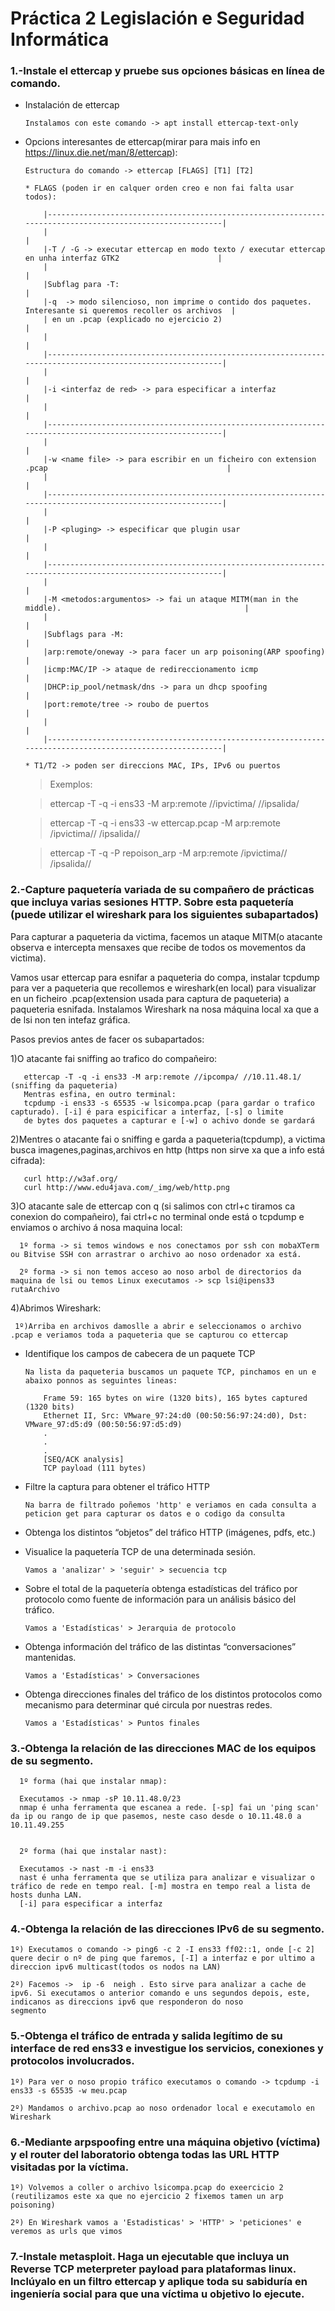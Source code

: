 # **Práctica 2 Legislación e Seguridad Informática**

### **1.-Instale el ettercap y pruebe sus opciones básicas en línea de comando.**

   * Instalación de ettercap

         Instalamos con este comando -> apt install ettercap-text-only

   * Opcions interesantes de ettercap(mirar para mais info en https://linux.die.net/man/8/ettercap):

         Estructura do comando -> ettercap [FLAGS] [T1] [T2]

         * FLAGS (poden ir en calquer orden creo e non fai falta usar todos):
     
             |----------------------------------------------------------------------------------------------------------|
             |                                                                                                          |
             |-T / -G -> executar ettercap en modo texto / executar ettercap en unha interfaz GTK2                      |
             |                                                                                                          |
             |Subflag para -T:                                                                                          |
             |-q  -> modo silencioso, non imprime o contido dos paquetes. Interesante si queremos recoller os archivos  |
             | en un .pcap (explicado no ejercicio 2)                                                                   |
             |                                                                                                          |
             |----------------------------------------------------------------------------------------------------------|
             |                                                                                                          |
             |-i <interfaz de red> -> para especificar a interfaz                                                       |
             |                                                                                                          |
             |----------------------------------------------------------------------------------------------------------|
             |                                                                                                          |
             |-w <name file> -> para escribir en un ficheiro con extension .pcap                                        |
             |                                                                                                          |
             |----------------------------------------------------------------------------------------------------------|
             |                                                                                                          |
             |-P <pluging> -> especificar que plugin usar                                                               |
             |                                                                                                          |
             |----------------------------------------------------------------------------------------------------------|
             |                                                                                                          |
             |-M <metodos:argumentos> -> fai un ataque MITM(man in the middle).                                         |
             |                                                                                                          |                                                                                                   
             |Subflags para -M:                                                                                         |
             |arp:remote/oneway -> para facer un arp poisoning(ARP spoofing)                                            |
             |icmp:MAC/IP -> ataque de redireccionamento icmp                                                           |
             |DHCP:ip_pool/netmask/dns -> para un dhcp spoofing                                                         |
             |port:remote/tree -> roubo de puertos                                                                      |
             |                                                                                                          |
             |----------------------------------------------------------------------------------------------------------|

         * T1/T2 -> poden ser direccions MAC, IPs, IPv6 ou puertos

     > Exemplos:
     
     >  ettercap -T -q -i ens33 -M arp:remote //ipvictima/ //ipsalida/

     >  ettercap -T -q -i ens33 -w ettercap.pcap -M arp:remote /ipvictima// /ipsalida//

     >  ettercap -T  -q -P repoison_arp -M arp:remote /ipvictima// /ipsalida//

### **2.-Capture paquetería variada de su compañero de prácticas que incluya varias sesiones HTTP. Sobre esta paquetería (puede utilizar el wireshark para los siguientes subapartados)**

   Para capturar a paqueteria da victima, facemos un ataque MITM(o atacante observa e intercepta mensaxes que recibe de todos os movementos da victima).

   Vamos usar ettercap para esnifar a paqueteria do compa, instalar tcpdump para ver a paqueteria que recollemos e wireshark(en local) para visualizar en un ficheiro .pcap(extension usada para 
   captura de paqueteria) a paqueteria esnifada. Instalamos Wireshark na nosa máquina local xa que a de lsi non ten intefaz gráfica.

   Pasos previos antes de facer os subapartados:

   1)O atacante fai sniffing ao trafico do compañeiro:

       ettercap -T -q -i ens33 -M arp:remote //ipcompa/ //10.11.48.1/ (sniffing da paqueteria)
       Mentras esfina, en outro terminal:
       tcpdump -i ens33 -s 65535 -w lsicompa.pcap (para gardar o trafico capturado). [-i] é para espicificar a interfaz, [-s] o limite
       de bytes dos paquetes a capturar e [-w] o achivo donde se gardará

   2)Mentres o atacante fai o sniffing e garda a paqueteria(tcpdump), a victima busca imagenes,paginas,archivos en http (https non sirve xa que a info está cifrada):

       curl http://w3af.org/
       curl http://www.edu4java.com/_img/web/http.png

   3)O atacante sale de ettercap con q (si salimos con ctrl+c tiramos ca conexion do compañeiro), fai ctrl+c no terminal onde está o tcpdump e enviamos o archivo á nosa maquina local:

      1º forma -> si temos windows e nos conectamos por ssh con mobaXTerm ou Bitvise SSH con arrastrar o archivo ao noso ordenador xa está.

      2º forma -> si non temos acceso ao noso arbol de directorios da maquina de lsi ou temos Linux executamos -> scp lsi@ipens33 rutaArchivo

  4)Abrimos Wireshark:

     1º)Arriba en archivos damoslle a abrir e seleccionamos o archivo .pcap e veriamos toda a paqueteria que se capturou co ettercap

  * Identifique los campos de cabecera de un paquete TCP

        Na lista da paqueteria buscamos un paquete TCP, pinchamos en un e abaixo ponnos as seguintes lineas:

            Frame 59: 165 bytes on wire (1320 bits), 165 bytes captured (1320 bits)
            Ethernet II, Src: VMware_97:24:d0 (00:50:56:97:24:d0), Dst: VMware_97:d5:d9 (00:50:56:97:d5:d9)
            .
            .
            .
            [SEQ/ACK analysis]
            TCP payload (111 bytes)      

  * Filtre la captura para obtener el tráfico HTTP

        Na barra de filtrado poñemos 'http' e veriamos en cada consulta a peticion get para capturar os datos e o codigo da consulta
    
  * Obtenga los distintos “objetos” del tráfico HTTP (imágenes, pdfs, etc.)


  * Visualice la paquetería TCP de una determinada sesión.

        Vamos a 'analizar' > 'seguir' > secuencia tcp

  * Sobre el total de la paquetería obtenga estadísticas del tráfico por protocolo como fuente de información para un análisis básico del tráfico.

        Vamos a 'Estadísticas' > Jerarquia de protocolo

  * Obtenga información del tráfico de las distintas “conversaciones” mantenidas.

        Vamos a 'Estadísticas' > Conversaciones

  * Obtenga direcciones finales del tráfico de los distintos protocolos como mecanismo para determinar qué circula por nuestras redes.

        Vamos a 'Estadísticas' > Puntos finales


### 3.-Obtenga la relación de las direcciones MAC de los equipos de su segmento.

      1º forma (hai que instalar nmap):
      
      Executamos -> nmap -sP 10.11.48.0/23
      nmap é unha ferramenta que escanea a rede. [-sp] fai un 'ping scan' da ip ou rango de ip que pasemos, neste caso desde o 10.11.48.0 a 10.11.49.255


      2º forma (hai que instalar nast):
      
      Executamos -> nast -m -i ens33 
      nast é unha ferramenta que se utiliza para analizar e visualizar o tráfico de rede en tempo real. [-m] mostra en tempo real a lista de hosts dunha LAN.
      [-i] para especificar a interfaz


### 4.-Obtenga la relación de las direcciones IPv6 de su segmento.

    1º) Executamos o comando -> ping6 -c 2 -I ens33 ff02::1, onde [-c 2] quere decir o nº de ping que faremos, [-I] a interfaz e por ultimo a direccion ipv6 multicast(todos os nodos na LAN)
    
    2º) Facemos ->  ip -6  neigh . Esto sirve para analizar a cache de ipv6. Si executamos o anterior comando e uns segundos depois, este, indicanos as direccions ipv6 que responderon do noso
    segmento

### 5.-Obtenga el tráfico de entrada y salida legítimo de su interface de red ens33 e investigue los servicios, conexiones y protocolos involucrados.

    1º) Para ver o noso propio tráfico executamos o comando -> tcpdump -i ens33 -s 65535 -w meu.pcap

    2º) Mandamos o archivo.pcap ao noso ordenador local e executamolo en Wireshark

### 6.-Mediante arpspoofing entre una máquina objetivo (víctima) y el router del laboratorio obtenga todas las URL HTTP visitadas por la víctima.

    1º) Volvemos a coller o archivo lsicompa.pcap do exeercicio 2 (reutilizamos este xa que no ejercicio 2 fixemos tamen un arp poisoning)

    2º) En Wireshark vamos a 'Estadisticas' > 'HTTP' > 'peticiones' e veremos as urls que vimos


### 7.-Instale metasploit. Haga un ejecutable que incluya un Reverse TCP meterpreter payload para plataformas linux. Inclúyalo en un filtro ettercap y aplique toda su sabiduría en ingeniería social para que una víctima u objetivo lo ejecute.
               
     
